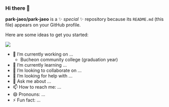 ### Hi there 👋


**park-jaeo/park-jaeo** is a ✨ _special_ ✨ repository because its `README.md` (this file) appears on your GitHub profile.

Here are some ideas to get you started:

<a href="버튼을 눌렀을 때 이동할 링크" target="_blank"><img src="https://img.shields.io/badge/뱃지레이블-배경색?style=뱃지모양&logo=로고&logoColor=로고색상"/></a>

- 🔭 I’m currently working on ...
  - Bucheon community college (graduation year)
- 🌱 I’m currently learning ...
- 👯 I’m looking to collaborate on ...
- 🤔 I’m looking for help with ...
- 💬 Ask me about ...
- 📫 How to reach me: ...
- 😄 Pronouns: ...
- ⚡ Fun fact: ...


